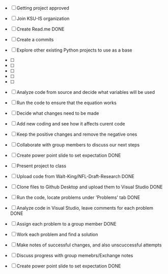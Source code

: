 - [ ] Getting project approved
- [ ] Join KSU-IS organization
- [ ] Create Read.me DONE
- [ ] Create a commits
- [ ] Explore other existing Python projects to use as a base 
- [ ] 
- [ ] 
- [ ] 
- [ ] 
- [ ] 
- [ ] Analyze code from source and decide what variables will be used





- [ ] Run the code to ensure that the equation works 
- [ ] Decide what changes need to be made
- [ ] Add new coding and see how it affects curent code
- [ ] Keep the positive changes and remove the negative ones
- [ ] Collaborate with group members to discuss our next steps
- [ ] Create power point slide to set expectation DONE
- [ ] Present project to class 
- [ ] Upload code from Walt-King/NFL-Draft-Research DONE
- [ ] Clone files to Github Desktop and upload them to Visual Studio DONE
- [ ] Run the code, locate problems under 'Problems' tab DONE
- [ ] Analyze code in Visual Studio, leave comments for each problem DONE
- [ ] Assign each problem to a group member DONE
- [ ] Work each problem and find a solution
- [ ] Make notes of successful changes, and also unscuccessful attempts
- [ ] Discuss progress with group memebrs/Exchange notes
- [ ] Create power point slide to set expectation DONE
